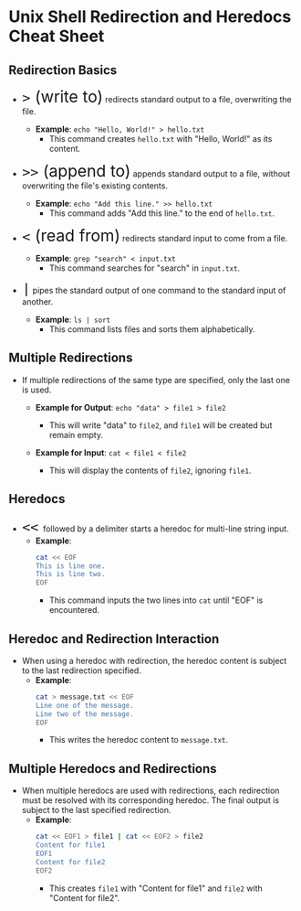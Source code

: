 # Unix Shell Redirection and Heredocs Cheat Sheet

## Redirection Basics

- <span style="font-size: 2em;">`>` (write to)</span> redirects standard output to a file, overwriting the file.
  - **Example**: `echo "Hello, World!" > hello.txt`
    - This command creates `hello.txt` with "Hello, World!" as its content.

- <span style="font-size: 2em;">`>>` (append to)</span> appends standard output to a file, without overwriting the file's existing contents.
  - **Example**: `echo "Add this line." >> hello.txt`
    - This command adds "Add this line." to the end of `hello.txt`.

- <span style="font-size: 2em;">`<` (read from)</span> redirects standard input to come from a file.
  - **Example**: `grep "search" < input.txt`
    - This command searches for "search" in `input.txt`.


- <span style="font-size: 2em;">`|`</span> pipes the standard output of one command to the standard input of another.
  - **Example**: `ls | sort`
    - This command lists files and sorts them alphabetically.

## Multiple Redirections

- If multiple redirections of the same type are specified, only the last one is used.
  - **Example for Output**: `echo "data" > file1 > file2`
    - This will write "data" to `file2`, and `file1` will be created but remain empty.

  - **Example for Input**: `cat < file1 < file2`
    - This will display the contents of `file2`, ignoring `file1`.

## Heredocs

- <span style="font-size: 2em;">`<<` </span> followed by a delimiter starts a heredoc for multi-line string input.
  - **Example**:
    ```bash
    cat << EOF
    This is line one.
    This is line two.
    EOF
    ```
    - This command inputs the two lines into `cat` until "EOF" is encountered.


## Heredoc and Redirection Interaction

- When using a heredoc with redirection, the heredoc content is subject to the last redirection specified.
  - **Example**:
    ```bash
    cat > message.txt << EOF
    Line one of the message.
    Line two of the message.
    EOF
    ```
    - This writes the heredoc content to `message.txt`.

## Multiple Heredocs and Redirections

- When multiple heredocs are used with redirections, each redirection must be resolved with its corresponding heredoc. The final output is subject to the last specified redirection.
  - **Example**:
    ```bash
    cat << EOF1 > file1 | cat << EOF2 > file2
    Content for file1
    EOF1
    Content for file2
    EOF2
    ```
    - This creates `file1` with "Content for file1" and `file2` with "Content for file2".

